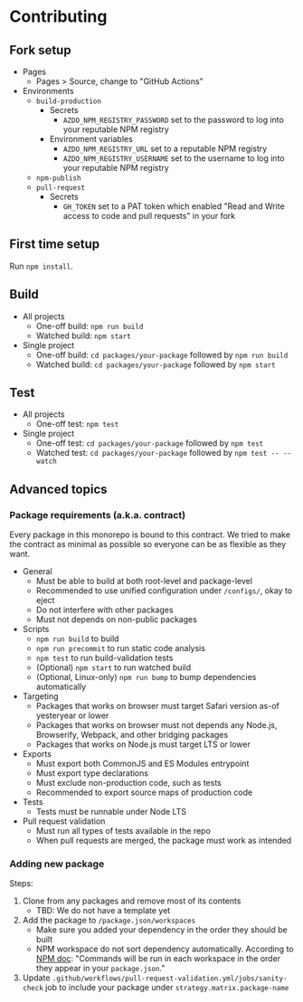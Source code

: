 # Contributing

## Fork setup

- Pages
   - Pages > Source, change to "GitHub Actions"
- Environments
   - `build-production`
      - Secrets
         - `AZDO_NPM_REGISTRY_PASSWORD` set to the password to log into your reputable NPM registry
      - Environment variables
         - `AZDO_NPM_REGISTRY_URL` set to a reputable NPM registry
         - `AZDO_NPM_REGISTRY_USERNAME` set to the username to log into your reputable NPM registry
   - `npm-publish`
   - `pull-request`
      - Secrets
         - `GH_TOKEN` set to a PAT token which enabled "Read and Write access to code and pull requests" in your fork

## First time setup

Run `npm install`.

## Build

- All projects
   - One-off build: `npm run build`
   - Watched build: `npm start`
- Single project
   - One-off build: `cd packages/your-package` followed by `npm run build`
   - Watched build: `cd packages/your-package` followed by `npm start`

## Test

- All projects
   - One-off test: `npm test`
- Single project
   - One-off test: `cd packages/your-package` followed by `npm test`
   - Watched test: `cd packages/your-package` followed by `npm test -- --watch`

## Advanced topics

### Package requirements (a.k.a. contract)

Every package in this monorepo is bound to this contract. We tried to make the contract as minimal as possible so everyone can be as flexible as they want.

- General
   - Must be able to build at both root-level and package-level
   - Recommended to use unified configuration under `/configs/`, okay to eject
   - Do not interfere with other packages
   - Must not depends on non-public packages
- Scripts
   - `npm run build` to build
   - `npm run precommit` to run static code analysis
   - `npm test` to run build-validation tests
   - (Optional) `npm start` to run watched build
   - (Optional, Linux-only) `npm run bump` to bump dependencies automatically
- Targeting
   - Packages that works on browser must target Safari version as-of yesteryear or lower
   - Packages that works on browser must not depends any Node.js, Browserify, Webpack, and other bridging packages
   - Packages that works on Node.js must target LTS or lower
- Exports
   - Must export both CommonJS and ES Modules entrypoint
   - Must export type declarations
   - Must exclude non-production code, such as tests
   - Recommended to export source maps of production code
- Tests
   - Tests must be runnable under Node LTS
- Pull request validation
   - Must run all types of tests available in the repo
   - When pull requests are merged, the package must work as intended

### Adding new package

Steps:

1. Clone from any packages and remove most of its contents
   - TBD: We do not have a template yet
1. Add the package to `/package.json/workspaces`
   - Make sure you added your dependency in the order they should be built
   - NPM workspace do not sort dependency automatically. According to [NPM doc](https://docs.npmjs.com/cli/v9/using-npm/workspaces#running-commands-in-the-context-of-workspaces): "Commands will be run in each workspace in the order they appear in your `package.json`."
1. Update `.github/workflows/pull-request-validation.yml/jobs/sanity-check` job to include your package under `strategy.matrix.package-name`
